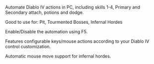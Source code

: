 Automate Diablo IV actions in PC, including skills 1-4, Primary and Secondary attach, potions and dodge.

Good to use for: Pit, Tourmented Bosses, Infernal Hordes

Enable/Disable the automation using F5.

Features configurable keys/mouse actions according to your Diablo IV control customization.

Automatic mouse move support for infernal hordes.
